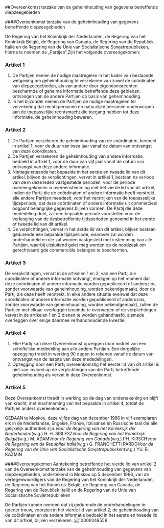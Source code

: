 <meta http-equiv='Content-Type' content='text/html; charset=utf-8' />

##Overeenkomst terzake van de geheimhouding van gegevens betreffende diepzeegebieden

####Overeenkomst terzake van de geheimhouding van gegevens betreffende diepzeegebieden

De Regering van het Koninkrijk der Nederlanden, de Regering van het Koninkrijk België, de Regering van Canada, de Regering van de Republiek Italië en de Regering van de Unie van Socialistische Sowjetrepublieken, hierna te noemen de „Partijen”,Zijn het volgende overeengekomen:

### Artikel  1  

1. De Partijen nemen de nodige maatregelen in het kader van bestaande wetgeving om geheimhouding te verzekeren van zowel de coördinaten van diepzeegebieden, als van andere door eigendomsrechten beschermde of geheime informatie betreffende deze gebieden, ontvangen van de andere Partijen op basis van geheimhouding.
2. In het bijzonder nemen de Partijen de nodige maatregelen ter verzekering dat rechtspersonen en natuurlijke personen onderworpen aan de toepasselijke rechtsmacht die toegang hebben tot deze informatie, de geheimhouding bewaren.

### Artikel  2  

1. De Partijen verzekeren de geheimhouding van de coördinaten, bedoeld in artikel 1, voor de duur van twee jaar vanaf de datum van ontvangst van deze coördinaten.
2. De Partijen verzekeren de geheimhouding van andere informatie, bedoeld in artikel 1, voor de duur van vijf jaar vanaf de datum van ontvangst van deze andere informatie.
3. Niettegenstaande het bepaalde in het eerste en tweede lid van dit artikel, blijven de verplichtingen, vervat in artikel 1, bestaan na verloop van de in deze leden vastgestelde perioden, voor de periode overeengekomen in overeenstemming met het vierde lid van dit artikel, indien de Partij die de coördinaten of andere informatie heeft verstrekt, alle andere Partijen meedeelt, voor het verstrijken van de toepasselijke tijdsperiode, dat deze coördinaten of andere informatie uit commercieel oogpunt belangrijke gegevens blijven vormen. De Partij die deze mededeling doet, zal een bepaalde periode voorstellen voor de verlenging van de desbetreffende tijdsperioden genoemd in het eerste of tweede lid van dit artikel.
4. De verplichtingen, vervat in het derde lid van dit artikel, blijven bestaan gedurende een bepaalde tijdsperiode, waarover zal worden onderhandeld en die zal worden vastgesteld met instemming van alle Partijen, waarbij uitsluitend gelet mag worden op de noodzaak om gerechtvaardigde commerciële belangen te beschermen.

### Artikel  3  

De verplichtingen, vervat in de artikelen 1 en 2, van een Partij die coördinaten of andere informatie ontvangt, eindigen op het moment dat deze coördinaten of andere informatie worden gepubliceerd of anderszins, zonder voorwaarde van geheimhouding, worden bekendgemaakt, door de Partij die deze heeft verstrekt. In elke andere situatie evenwel dat deze coördinaten of andere informatie worden gepubliceerd of anderszins, zonder voorwaarde van geheimhouding, worden bekendgemaakt, zullen de Partijen met elkaar overleggen teneinde te overwegen of de verplichtingen vervat in de artikelen 1 en 2 dienen te worden gehandhaafd, alsmede overleggen over enige daarmee verbandhoudende kwestie.

### Artikel  4  

1. Elke Partij kan deze Overeenkomst opzeggen door middel van een schriftelijke mededeling aan alle andere Partijen. Een dergelijke opzegging treedt in werking 90 dagen te rekenen vanaf de datum van ontvangst van de laatste van deze mededelingen.
2. Opzegging door een Partij overeenkomstig het eerste lid van dit artikel is niet van invloed op de verplichtingen van die Partij betreffende geheimhouding als vervat in deze Overeenkomst.

### Artikel  5  

Deze Overeenkomst treedt in werking op de dag van ondertekening en blijft van kracht, met inachtneming van het bepaalde in artikel 4, totdat de Partijen anders overeenkomen.

GEDAAN te Moskou, deze vijfde dag van december 1986 in vijf exemplaren elk in de Nederlandse, Engelse, Franse, Italiaanse en Russische taal die alle gelijkelijk authentiek zijn.*Voor de Regering van het Koninkrijk der Nederlanden*(w.g.) H. H. SIBLESZ*Voor de Regering van het Koninkrijk België*(w.g.) M. ADAM*Voor de Regering van Canada*(w.g.) PH. KIRSCH*Voor de Regering van de Republiek Italië*(w.g.) G. FRANCHETTI PARDO*Voor de Regering van de Unie van Socialistische Sovjetrepublieken*(w.g.) YU. B. KAZMIN

####Overeengekomen Aantekening betreffende het vierde lid van artikel 2 van de Overeenkomst terzake van de geheimhouding van gegevens van diepzeegebieden, ondertekend in Moskou op 5 december 1986, van de vertegenwoordigers van de Regering van het Koninkrijk der Nederlanden, de Regering van het Koninkrijk België, de Regering van Canada, de Regering van de Republiek Italië en de Regering van de Unie van Socialistische Sovjetrepublieken

De Partijen komen overeen dat zij gedurende de onderhandelingen te goeder trouw, voorzien in het vierde lid van artikel 2, de geheimhouding van de coördinaten en de andere informatie bedoeld in het eerste en tweede lid van dit artikel, blijven verzekeren. ![10000049558](http://wetten.overheid.nl/Illustration/10000049558)

